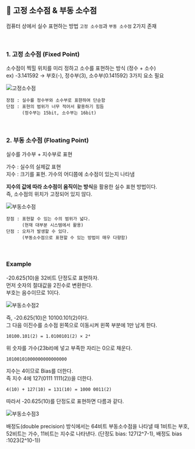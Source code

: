 ## 🍕 고정 소수점 & 부동 소수점

컴퓨터 상에서 실수 표현하는 방법 ```고정 소수점```과 ```부동 소수점``` 2가지 존재       

<br>

### 1. 고정 소수점 (Fixed Point)                 
소수점이 찍힐 위치를 미리 정하고 소수를 표현하는 방식 (정수 + 소수)         
ex) -3.141592 → 부호(-), 정수부(3), 소수부(0.141592) 3가지 요소 필요    

![고정소수점](https://user-images.githubusercontent.com/56749776/126989776-ccc4b6aa-1c7f-4135-b590-40d4bd473b17.png)

```
장점 : 실수를 정수부와 소수부로 표햔하여 단순함
단점 : 표현의 범위가 너무 적어서 활용하기 힘듬 
      (정수부는 15bit, 소수부는 16bit)     
```

<br>

### 2. 부동 소수점 (Floating Point)       
실수를 가수부 + 지수부로 표현       

가수 : 실수의 실제값 표현       
지수 : 크기를 표현. 가수의 어디쯤에 소수점이 있는지 나타냄      

**지수의 값에 따라 소수점이 움직이는 방식**을 활용한 실수 표현 방법이다.        
즉, 소수점의 위치가 고정되어 있지 않다.         

![부동소수점](https://user-images.githubusercontent.com/56749776/126989764-a36c04f8-f5ad-4c63-88e4-d31c6a94450e.png)

```
장점 : 표현할 수 있는 수의 범위가 넓다.     
      (현재 대부분 시스템에서 활용)
단점 : 오차가 발생할 수 있다.       
      (부동소수점으로 표현할 수 있는 방법이 매우 다향함)
```

<br>

### Example     

-20.625(10)을 32비트 단정도로 표현하자.    
먼저 숫자의 절대값을 2진수로 변환한다.      
부호는 음수이므로 1이다.        

![부동소수점2](https://user-images.githubusercontent.com/56749776/126991196-52426b2d-3a8b-4625-988c-3cbe24ab4c13.png)


즉, -20.625(10)은 10100.101(2)이다.     
그 다음 이진수를 소수점 왼쪽으로 이동시켜 왼쪽 부분에 1만 남게 한다. 
```
10100.101(2) = 1.0100101(2) × 2⁴
```
위 숫자를 가수(23bit)에 넣고 부족한 자리는 0으로 채운다.         
```
10100101000000000000000
```
지수는 4이므로 Bias를 더한다.       
즉 지수 4에 127(0111 1111(2))을 더한다.         
```
4(10) + 127(10) = 131(10) = 1000 0011(2)
```
따라서 -20.625(10)를 단정도로 표현하면 다름과 같다.         

![부동소수점3](https://user-images.githubusercontent.com/56749776/126989874-2565e5ca-e669-4d59-918b-fe75f87ee9a3.png)

배정도(double precision) 방식에서는 64비트 부동소수점을 나타낼 때 1비트는 부호, 52비트는 가수, 11비트는 지수로 나타낸다. (단정도 bias: 127(2^7-1), 배정도 bias :1023(2^10-1))           
 
 <br>
